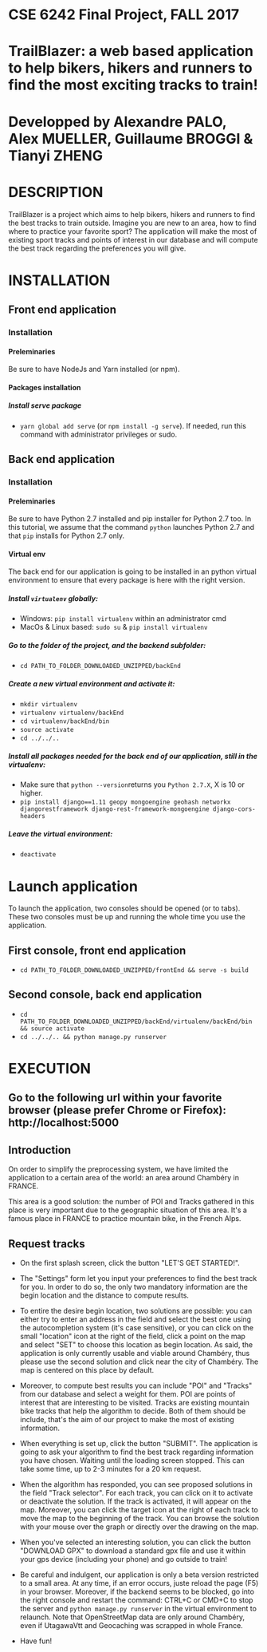 # CSE 6242 Final Project, FALL 2017

# TrailBlazer: a web based application to help bikers, hikers and runners to find the most exciting tracks to train!

# Developped by Alexandre PALO, Alex MUELLER, Guillaume BROGGI & Tianyi ZHENG

# DESCRIPTION

TrailBlazer is a project which aims to help bikers, hikers and runners to find
the best tracks to train outside. Imagine you are new to an area, how to find
where to practice your favorite sport? The application will make the most of
existing sport tracks and points of interest in our database and will compute
the best track regarding the preferences you will give.

# INSTALLATION

## Front end application

### Installation

#### Preleminaries

Be sure to have NodeJs and Yarn installed (or npm).

#### Packages installation

##### Install serve package

* `yarn global add serve` (or `npm install -g serve`). If needed, run this
  command with administrator privileges or sudo.

## Back end application

### Installation

#### Preleminaries

Be sure to have Python 2.7 installed and pip installer for Python 2.7 too. In
this tutorial, we assume that the command `python` launches Python 2.7 and that
`pip` installs for Python 2.7 only.

#### Virtual env

The back end for our application is going to be installed in an python virtual
environment to ensure that every package is here with the right version.

##### Install `virtualenv` globally:

* Windows: `pip install virtualenv` within an administrator cmd
* MacOs & Linux based: `sudo su` & `pip install virtualenv`

##### Go to the folder of the project, and the backend subfolder:

* `cd PATH_TO_FOLDER_DOWNLOADED_UNZIPPED/backEnd`

##### Create a new virtual environment and activate it:

* `mkdir virtualenv`
* `virtualenv virtualenv/backEnd`
* `cd virtualenv/backEnd/bin`
* `source activate`
* `cd ../../..`

##### Install all packages needed for the back end of our application, still in the virtualenv:

* Make sure that `python --version`returns you `Python 2.7.X`, X is 10 or
  higher.
* `pip install django==1.11 geopy mongoengine geohash networkx
  djangorestframework django-rest-framework-mongoengine django-cors-headers`

##### Leave the virtual environment:

* `deactivate`

# Launch application

To launch the application, two consoles should be opened (or to tabs). These two
consoles must be up and running the whole time you use the application.

## First console, front end application

* `cd PATH_TO_FOLDER_DOWNLOADED_UNZIPPED/frontEnd && serve -s build`

## Second console, back end application

* `cd PATH_TO_FOLDER_DOWNLOADED_UNZIPPED/backEnd/virtualenv/backEnd/bin &&
  source activate`
* `cd ../../.. && python manage.py runserver`

# EXECUTION

## Go to the following url within your favorite browser (please prefer Chrome or Firefox): http://localhost:5000

## Introduction

On order to simplify the preprocessing system, we have limited the application
to a certain area of the world: an area around Chambéry in FRANCE.

This area is a good solution: the number of POI and Tracks gathered in this
place is very important due to the geographic situation of this area. It's a
famous place in FRANCE to practice mountain bike, in the French Alps.

## Request tracks

* On the first splash screen, click the button "LET'S GET STARTED!".

* The "Settings" form let you input your preferences to find the best track for
  you. In order to do so, the only two mandatory information are the begin
  location and the distance to compute results.

* To entire the desire begin location, two solutions are possible: you can
  either try to enter an address in the field and select the best one using the
  autocompletion system (it's case sensitive), or you can click on the small
  "location" icon at the right of the field, click a point on the map and select
  "SET" to choose this location as begin location. As said, the application is
  only currently usable and viable around Chambéry, thus please use the second
  solution and click near the city of Chambéry. The map is centered on this
  place by default.

* Moreover, to compute best results you can include "POI" and "Tracks" from our
  database and select a weight for them. POI are points of interest that are
  interesting to be visited. Tracks are existing mountain bike tracks that help
  the algorithm to decide. Both of them should be include, that's the aim of our
  project to make the most of existing information.

* When everything is set up, click the button "SUBMIT". The application is going
  to ask your algorithm to find the best track regarding information you have
  chosen. Waiting until the loading screen stopped. This can take some time, up
  to 2-3 minutes for a 20 km request.

* When the algorithm has responded, you can see proposed solutions in the field
  "Track selector". For each track, you can click on it to activate or
  deactivate the solution. If the track is activated, it will appear on the map.
  Moreover, you can click the target icon at the right of each track to move the
  map to the beginning of the track. You can browse the solution with your mouse
  over the graph or directly over the drawing on the map.

* When you've selected an interesting solution, you can click the button
  "DOWNLOAD GPX" to download a standard gpx file and use it within your gps
  device (including your phone) and go outside to train!

* Be careful and indulgent, our application is only a beta version restricted to
  a small area. At any time, if an error occurs, juste reload the page (F5) in
  your browser. Moreover, if the backend seems to be blocked, go into the right
  console and restart the command: CTRL+C or CMD+C to stop the server and
  `python manage.py runserver` in the virtual environment to relaunch. Note that
  OpenStreetMap data are only around Chambéry, even if UtagawaVtt and Geocaching
  was scrapped in whole France.

* Have fun!
